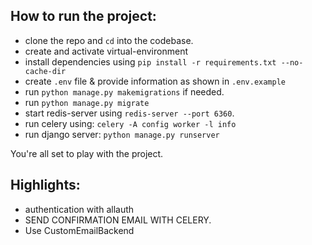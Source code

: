 ## How to run the project:
+ clone the repo and `cd` into the codebase.
+ create and activate virtual-environment
+ install dependencies using `pip install -r requirements.txt --no-cache-dir`
+ create `.env` file & provide information as shown in `.env.example`
+ run `python manage.py makemigrations` if needed.
+ run `python manage.py migrate`
+ start redis-server using `redis-server --port 6360`.
+ run celery using: `celery -A config worker -l info`
+ run django server: `python manage.py runserver`

You're all set to play with the project.

## Highlights:
+ authentication with allauth
+ SEND CONFIRMATION EMAIL WITH CELERY.
+ Use CustomEmailBackend
